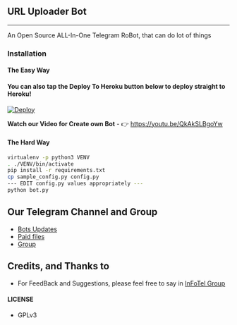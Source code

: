 ## URL Uploader Bot
---

An Open Source ALL-In-One Telegram RoBot, that can do lot of things

### Installation

#### The Easy Way

#### You can also tap the Deploy To Heroku button below to deploy straight to Heroku!

[![Deploy](https://www.herokucdn.com/deploy/button.svg)](https://heroku.com/deploy?template=https://github.com/Samantha-a/FC-Url-Uploader-X/tree/master)

**Watch our Video for Create own Bot** - 👉 https://youtu.be/QkAkSLBgoYw

#### The Hard Way

```sh
virtualenv -p python3 VENV
. ./VENV/bin/activate
pip install -r requirements.txt
cp sample_config.py config.py
--- EDIT config.py values appropriately ---
python bot.py
```
## Our Telegram Channel and Group

* [Bots Updates](https://telegram.dog/moviebus2)
* [Paid files](https://telegram.dog/Aadhi000)
* [Group](https://telegram.dog/moviebus2)

## Credits, and Thanks to
- For FeedBack and Suggestions, please feel free to say in [InFoTel Group](https://telegram.dog/InFoTelGroup)

#### LICENSE
- GPLv3
